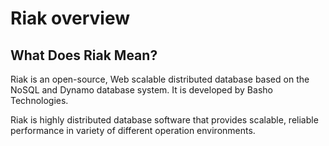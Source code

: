 # Riak overview


## What Does Riak Mean?
Riak is an open-source, Web scalable distributed database based on the NoSQL and Dynamo database system. It is developed by Basho Technologies.

Riak is highly distributed database software that provides scalable, reliable performance in variety of different operation environments. 
